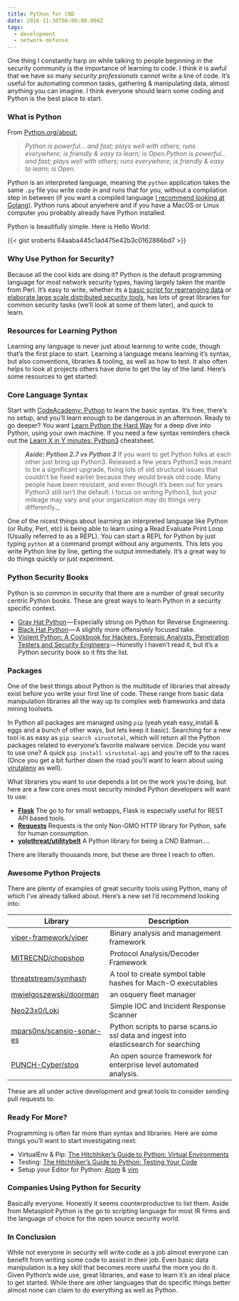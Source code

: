```yaml
---
title: Python for CND
date: 2016-11-30T06:00:00.000Z
tags:
  - development
  - network-defense
---
```


One thing I constantly harp on while talking to people beginning in the security community is the importance of learning to code. I think it is awful that we have so many _security professionals_ cannot write a line of code. It’s useful for automating common tasks, gathering & manipulating data, almost anything you can imagine. I think everyone should learn some coding and Python is the best place to start.

### What is Python

From [Python.org/about:](https://www.python.org/about/)

> _Python is powerful… and fast; plays well with others; runs everywhere; is friendly & easy to learn; is Open.Python is powerful… and fast; plays well with others; runs everywhere; is friendly & easy to learn; is Open._

Python is an interpreted language, meaning the `python` application takes the same `.py` file you write code in and runs that for you, without a compilation step in between (if you want a compiled language [I recommend looking at Golang](https://sroberts.github.io/2016/07/18/go-for-dfir/)). Python runs about anywhere and if you have a MacOS or Linux computer you probably already have Python installed.

Python is beautifully simple. Here is Hello World:

{{< gist sroberts 64aaba445c1ad475e42b3c0162866bd7 >}}

<!-- TODO: FIX THIS It rarely gets much simpler than that. Lets demonstrate something a bit more complicated:

Here we’re using a library called [Requests](http://docs.python-requests.org/en/master/) to grab the [SANS Infocon status](https://isc.sans.edu/infocon.html) from their web service. Then we check to make sure the response had an [HTTP status code 200](https://en.wikipedia.org/wiki/List_of_HTTP_status_codes#2xx_Success) and return the value to print, otherwise if we can’t get the Infocon successfully we’ll return an error. _Contrived?_ Yes. _Simple?_ Of course. _Useful as a jumping off point?_ Absolutely. -->

### Why Use Python for Security?

Because all the cool kids are doing it? Python is the default programming language for most network security types, having largely taken the mantle from Perl. It’s easy to write, whether its a [basic script for rearranging data](https://github.com/sroberts/code-phrase-generator) or [elaborate large scale distributed security tools](https://github.com/google/grr), has lots of great libraries for common security tasks (we’ll look at some of them later), and quick to learn.

### Resources for Learning Python

Learning any language is never just about learning to write code, though that’s the first place to start. Learning a language means learning it’s syntax, but also conventions, libraries & tooling, as well as how to test. It also often helps to look at projects others have done to get the lay of the land. Here’s some resources to get started:

### Core Language Syntax

Start with [CodeAcademy: Python](https://www.codecademy.com/learn/python) to learn the basic syntax. It’s free, there’s no setup, and you’ll learn enough to be dangerous in an afternoon. Ready to go deeper? You want [Learn Python the Hard Way](https://learnpythonthehardway.org/) for a deep dive into Python, using your own machine. If you need a few syntax reminders check out the [Learn X in Y minutes: Python3](https://learnxinyminutes.com/docs/python3/) cheatsheet.

> **_Aside: Python 2.7 vs Python 3_** If you want to get Python folks at each other just bring up Python3. Released a few years Python3 was meant to be a significant upgrade, fixing lots of old structural issues that couldn’t be fixed earlier because they would break old code. Many people have been resistant, and even though it’s been out for years Python3 still isn’t the default. I focus on writing Python3, but your mileage may vary and your organization may do things very differently.\_

One of the nicest things about learning an interpreted language like Python (or Ruby, Perl, etc) is being able to learn using a Read Evaluate Print Loop (Usually referred to as a REPL). You can start a REPL for Python by just typing `python` at a command prompt without any arguments. This lets you write Python line by line, getting the output immediately. It’s a great way to do things quickly or just experiment.

### Python Security Books

Python is so common in security that there are a number of great security centric Python books. These are great ways to learn Python in a security specific context.

- [Gray Hat Python](https://www.nostarch.com/ghpython.htm) — Especially strong on Python for Reverse Engineering.
- [Black Hat Python](https://www.nostarch.com/blackhatpython) — A slightly more offensively focused take.
- [Violent Python: A Cookbook for Hackers, Forensic Analysts, Penetration Testers and Security Engineers](http://www.goodreads.com/book/show/16192263-violent-python) — Honestly I haven’t read it, but it’s a Python security book so it fits the list.

### Packages

One of the best things about Python is the multitude of libraries that already exist before you write your first line of code. These range from basic data manipulation libraries all the way up to complex web frameworks and data mining toolsets.

In Python all packages are managed using `pip` (yeah yeah easy_install & eggs and a bunch of other ways, but lets keep it basic). Searching for a new tool is as easy as `pip search virustotal`, which will return all the Python packages related to everyone’s favorite malware service. Decide you want to use one? A quick `pip install virustotal-api` and you’re off to the races (Once you get a bit further down the road you’ll want to learn about using [virutalenv](http://docs.python-guide.org/en/latest/dev/virtualenvs/) as well).

What libraries you want to use depends a lot on the work you’re doing, but here are a few core ones most security minded Python developers will want to use:

- **[Flask](http://flask.pocoo.org/)** The go to for small webapps, Flask is especially useful for REST API based tools.
- **[Requests](http://docs.python-requests.org/en/master/)** Requests is the only Non-GMO HTTP library for Python, safe for human consumption.
- **[yolothreat/utilitybelt](https://github.com/yolothreat/utilitybelt)** A Python library for being a CND Batman….

There are literally thousands more, but these are three I reach to often.

### Awesome Python Projects

There are plenty of examples of great security tools using Python, many of which I’ve already talked about. Here’s a new set I’d recommend looking into:

| Library                                                                    | Description                                                                            |
| -------------------------------------------------------------------------- | -------------------------------------------------------------------------------------- |
| [viper-framework/viper](https://github.com/viper-framework/viper)          |  Binary analysis and management framework                                              |
| [MITRECND/chopshop](https://github.com/MITRECND/chopshop)                  |  Protocol Analysis/Decoder Framework                                                   |
| [threatstream/symhash](https://github.com/threatstream/symhash)            |  A tool to create symbol table hashes for Mach-O executables                           |
| [mwielgoszewski/doorman](https://github.com/mwielgoszewski/doorman)        |  an osquery fleet manager                                                              |
| [Neo23x0/Loki](https://github.com/Neo23x0/Loki)                            |  Simple IOC and Incident Response Scanner                                              |
| [mpars0ns/scansio-sonar-es](https://github.com/mpars0ns/scansio-sonar-es)  |  Python scripts to parse scans.io ssl data and ingest into elasticsearch for searching |
| [PUNCH-Cyber/stoq](https://github.com/PUNCH-Cyber/stoq)                    |  An open source framework for enterprise level automated analysis.                     |

These are all under active development and great tools to consider sending pull requests to.

### Ready For More?

Programming is often far more than syntax and libraries. Here are some things you’ll want to start investigating next:

- VirtualEnv & Pip: [The Hitchhiker’s Guide to Python: Virtual Environments](http://docs.python-guide.org/en/latest/dev/virtualenvs/)
- Testing: [The Hitchhiker’s Guide to Python: Testing Your Code](http://docs.python-guide.org/en/latest/writing/tests/)
- Setup your Editor for Python: [Atom](http://www.jonobacon.org/2015/11/16/atom-my-new-favorite-code-editor/) & [vim](https://www.fullstackpython.com/vim.html)

### Companies Using Python for Security

Basically everyone. Honestly it seems counterproductive to list them. Aside from Metasploit Python is the go to scripting language for most IR firms and the language of choice for the open source security world.

### In Conclusion

While not everyone in security will write code as a job almost everyone can benefit from writing some code to assist in their job. Even basic data manipulation is a key skill that becomes more useful the more you do it. Given Python’s wide use, great libraries, and ease to learn it’s an ideal place to get started. While there are other languages that do specific things better almost none can claim to do everything as well as Python.
